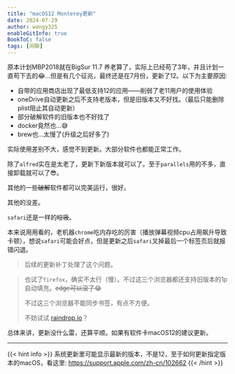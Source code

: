```yaml
---
title: "macOS12 Monterey更新"
date: 2024-07-29
author: wangy325
enableGitInfo: true
BookToC: false
tags: [闲聊]
---
```


原本计划MBP2018就在BigSur 11.7 养老算了，实际上已经苟了3年，并且计划一直苟下去的😂...但是有几个征兆，最终还是在7月份，更新了12。以下为主要原因:

- 自带的应用商店出现了最低支持12的应用——削弱了老11用户的使用体验
- oneDrive自动更新之后不支持老版本，但是旧版本又不好找。（最后只能删除plist阻止其自动更新）
- 部分破解软件的旧版本也不好找了
- docker竟然也...😅
- brew也...太慢了(升级之后好多了)

<!--more-->

实际使用差别不大，感觉不到更新。大部分软件也都能正常工作。

除了`alfred`实在是太老了，更新下新版本就可以了。至于`parallels`用的不多，直接卸载就可以了😎。

其他的一些~~破解~~软件都可以完美运行，很好。

其他的没差。

`safari`还是一样的~~垃圾~~。

本来说用用看的，老机器`chrome`吃内存吃的厉害（播放弹幕视频cpu占用飙升导致卡顿），想说`safari`可能会好点，但是更新之后`safari`叉掉最后一个标签页后就报错闪退。

>后续的更新补丁处理了这个问题。

>也试了`firefox`，确实不太行（慢）。不过这三个浏览器都还支持旧版本的1p自动填充。~~edge可以滚了~~😂
>
>不过这三个浏览器不能同步书签，有点不方便。
>
> 不妨试试 [raindrop.io](https://raindrop.io/download)？


总体来讲，更新没什么雷，还算平顺。如果有软件卡macOS12的建议更新。

---

{{< hint info >}}
系统更新里可能显示最新的版本，不是12，至于如何更新指定版本的macOS，看这里: https://support.apple.com/zh-cn/102662
{{< /hint >}}



